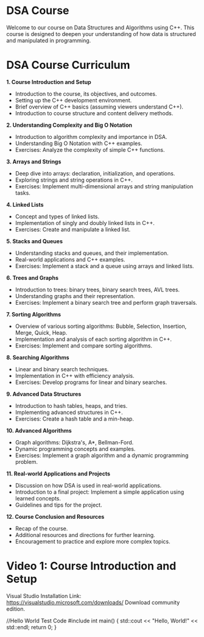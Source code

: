 # DSA Course
Welcome to our course on Data Structures and Algorithms using C++. This course is designed to deepen your understanding of how data is structured and manipulated in programming.
# DSA Course Curriculum

**1. Course Introduction and Setup**

* Introduction to the course, its objectives, and outcomes.
* Setting up the C++ development environment.
* Brief overview of C++ basics (assuming viewers understand C++).
* Introduction to course structure and content delivery methods.

**2. Understanding Complexity and Big O Notation**

* Introduction to algorithm complexity and importance in DSA.
* Understanding Big O Notation with C++ examples.
* Exercises: Analyze the complexity of simple C++ functions.

**3. Arrays and Strings**

* Deep dive into arrays: declaration, initialization, and operations.
* Exploring strings and string operations in C++.
* Exercises: Implement multi-dimensional arrays and string manipulation tasks.

**4. Linked Lists**

* Concept and types of linked lists.
* Implementation of singly and doubly linked lists in C++.
* Exercises: Create and manipulate a linked list.

**5. Stacks and Queues**

* Understanding stacks and queues, and their implementation.
* Real-world applications and C++ examples.
* Exercises: Implement a stack and a queue using arrays and linked lists.

**6. Trees and Graphs**

* Introduction to trees: binary trees, binary search trees, AVL trees.
* Understanding graphs and their representation.
* Exercises: Implement a binary search tree and perform graph traversals.

**7. Sorting Algorithms**

* Overview of various sorting algorithms: Bubble, Selection, Insertion, Merge, Quick, Heap.
* Implementation and analysis of each sorting algorithm in C++.
* Exercises: Implement and compare sorting algorithms.

**8. Searching Algorithms**

* Linear and binary search techniques.
* Implementation in C++ with efficiency analysis.
* Exercises: Develop programs for linear and binary searches.

**9. Advanced Data Structures**

* Introduction to hash tables, heaps, and tries.
* Implementing advanced structures in C++.
* Exercises: Create a hash table and a min-heap.

**10. Advanced Algorithms**

* Graph algorithms: Dijkstra's, A*, Bellman-Ford.
* Dynamic programming concepts and examples.
* Exercises: Implement a graph algorithm and a dynamic programming problem.

**11. Real-world Applications and Projects**
* Discussion on how DSA is used in real-world applications.
* Introduction to a final project: Implement a simple application using learned concepts.
* Guidelines and tips for the project.

**12. Course Conclusion and Resources**
* Recap of the course.
* Additional resources and directions for further learning.
* Encouragement to practice and explore more complex topics.

# Video 1: Course Introduction and Setup
Visual Studio Installation Link: https://visualstudio.microsoft.com/downloads/
Download community edition.

  //Hello World Test Code
  #include <iostream>
  int main() {
  std::cout << "Hello, World!" << std::endl;
  return 0;
  }

